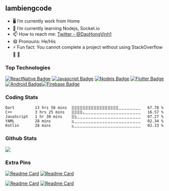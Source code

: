 ## lambiengcode

- :desktop_computer: I’m currently work from Home
- 🌱 I’m currently learning Nodejs, Socket.io
- 📫 How to reach me: [Twitter - @DaoHongVinh1](https://twitter.com/DaoHongVinh1)
- 😄 Pronouns: He/His
- ⚡ Fun fact: You cannot complete a project without using StackOverflow :snail: :snail:

### Top Technologies

<!-- TODO: Make technologies links takes you to repositories -->

[![ReactNative Badge](https://img.shields.io/badge/-ReactNative-61DBFB?style=for-the-badge&labelColor=black&logo=react&logoColor=61DBFB)](#) [![Javascript Badge](https://img.shields.io/badge/-Javascript-F0DB4F?style=for-the-badge&labelColor=black&logo=javascript&logoColor=F0DB4F)](#) [![Nodejs Badge](https://img.shields.io/badge/-Nodejs-3C873A?style=for-the-badge&labelColor=black&logo=node.js&logoColor=3C873A)](#) [![Flutter Badge](https://img.shields.io/badge/-Flutter-007acc?style=for-the-badge&labelColor=black&logo=flutter&logoColor=007acc)](#) [![Android Badge](https://img.shields.io/badge/-Android-3C8749?style=for-the-badge&labelColor=black&logo=android&logoColor=3C8749)](#)[![Firebase Badge](https://img.shields.io/badge/-Firebase-e69514?style=for-the-badge&labelColor=black&logo=firebase&logoColor=ffa500)](#)

### Coding Stats

<!--START_SECTION:waka-->
```text
Dart         13 hrs 58 mins  ⣿⣿⣿⣿⣿⣿⣿⣿⣿⣿⣿⣿⣿⣿⣿⣿⣿⣀⣀⣀⣀⣀⣀⣀⣀   67.78 % 
C++          3 hrs 25 mins   ⣿⣿⣿⣿⣄⣀⣀⣀⣀⣀⣀⣀⣀⣀⣀⣀⣀⣀⣀⣀⣀⣀⣀⣀⣀   16.57 % 
JavaScript   1 hr 30 mins    ⣿⣷⣀⣀⣀⣀⣀⣀⣀⣀⣀⣀⣀⣀⣀⣀⣀⣀⣀⣀⣀⣀⣀⣀⣀   07.27 % 
YAML         28 mins         ⣶⣀⣀⣀⣀⣀⣀⣀⣀⣀⣀⣀⣀⣀⣀⣀⣀⣀⣀⣀⣀⣀⣀⣀⣀   02.34 % 
Kotlin       28 mins         ⣦⣀⣀⣀⣀⣀⣀⣀⣀⣀⣀⣀⣀⣀⣀⣀⣀⣀⣀⣀⣀⣀⣀⣀⣀   02.33 % 
```
<!--END_SECTION:waka-->

### Github Stats

<img src="https://github-readme-stats.vercel.app/api?username=lambiengcode&count_private=true&show_icons=true&theme=blueberry" />

### Extra Pins

[![Readme Card](https://github-readme-stats.vercel.app/api/pin/?username=lambiengcode&repo=intercom_desktop&theme=blueberry)](https://github.com/lambiengcode/intercom_desktop)
[![Readme Card](https://github-readme-stats.vercel.app/api/pin/?username=lambiengcode&repo=project_college_ecommerce&theme=blueberry)](https://github.com/lambiengcode/project_college_ecommerce)

[![Readme Card](https://github-readme-stats.vercel.app/api/pin/?username=lambiengcode&repo=blockchain_js&theme=blueberry)](https://github.com/lambiengcode/blockchain_js)
[![Readme Card](https://github-readme-stats.vercel.app/api/pin/?username=lambiengcode&repo=flutter_background&theme=blueberry)](https://github.com/lambiengcode/flutter_background)
